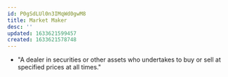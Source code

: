 ```yaml
---
id: P0gSdLUl0n3IMqWd0gwM8
title: Market Maker
desc: ''
updated: 1633621599457
created: 1633621578748
---
```


* "A dealer in securities or other assets who undertakes to buy or sell at specified prices at all times."
